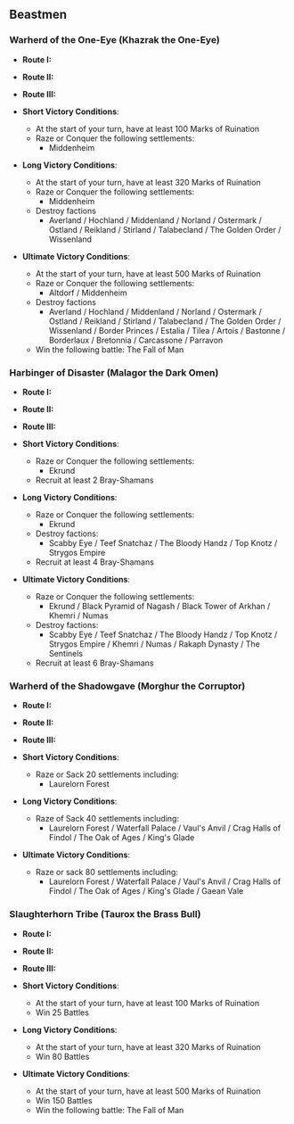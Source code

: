 ## Beastmen

### Warherd of the One-Eye (Khazrak the One-Eye)

* **Route I:**
* **Route II:**
* **Route III:**

* **Short Victory Conditions**:
    * At the start of your turn, have at least 100 Marks of Ruination
	* Raze or Conquer the following settlements:
	    * Middenheim
* **Long Victory Conditions**:
    * At the start of your turn, have at least 320 Marks of Ruination
	* Raze or Conquer the following settlements:
	    * Middenheim
	* Destroy factions
        * Averland / Hochland / Middenland / Norland / Ostermark / Ostland / Reikland / Stirland / Talabecland / 
        The Golden Order / Wissenland
* **Ultimate Victory Conditions**:
    * At the start of your turn, have at least 500 Marks of Ruination
	* Raze or Conquer the following settlements:
	    * Altdorf / Middenheim
	* Destroy factions
        * Averland / Hochland / Middenland / Norland / Ostermark / Ostland / Reikland / Stirland / Talabecland / 
        The Golden Order / Wissenland / Border Princes / Estalia / Tilea / Artois / Bastonne / Borderlaux / Bretonnia / 
        Carcassone / Parravon
    * Win the following battle: The Fall of Man

### Harbinger of Disaster (Malagor the Dark Omen)

* **Route I:**
* **Route II:**
* **Route III:**

* **Short Victory Conditions**:
    * Raze or Conquer the following settlements:
	    * Ekrund
	* Recruit at least 2 Bray-Shamans 
* **Long Victory Conditions**:
    * Raze or Conquer the following settlements:
	    * Ekrund
    * Destroy factions:
        * Scabby Eye / Teef Snatchaz / The Bloody Handz / Top Knotz / Strygos Empire
	* Recruit at least 4 Bray-Shamans
* **Ultimate Victory Conditions**:
    * Raze or Conquer the following settlements:
	    * Ekrund / Black Pyramid of Nagash /  Black Tower of Arkhan / Khemri / Numas
    * Destroy factions:
        * Scabby Eye / Teef Snatchaz / The Bloody Handz / Top Knotz / Strygos Empire / Khemri / Numas / Rakaph Dynasty / 
        The Sentinels
	* Recruit at least 6 Bray-Shamans

### Warherd of the Shadowgave (Morghur the Corruptor)

* **Route I:**
* **Route II:**
* **Route III:**

* **Short Victory Conditions**:
    * Raze or Sack 20 settlements including:
        * Laurelorn Forest
* **Long Victory Conditions**:
    * Raze of Sack 40 settlements including:
        * Laurelorn Forest / Waterfall Palace / Vaul's Anvil / Crag Halls of Findol / The Oak of Ages / King's Glade
* **Ultimate Victory Conditions**:
    * Raze or sack 80 settlements including:
        * Laurelorn Forest / Waterfall Palace / Vaul's Anvil / Crag Halls of Findol / The Oak of Ages / King's Glade / 
        Gaean Vale

### Slaughterhorn Tribe (Taurox the Brass Bull)

* **Route I:**
* **Route II:**
* **Route III:**

* **Short Victory Conditions**:
    * At the start of your turn, have at least 100 Marks of Ruination
    * Win 25 Battles
* **Long Victory Conditions**:
    * At the start of your turn, have at least 320 Marks of Ruination
    * Win 80 Battles
* **Ultimate Victory Conditions**:
    * At the start of your turn, have at least 500 Marks of Ruination
    * Win 150 Battles
    * Win the following battle: The Fall of Man
